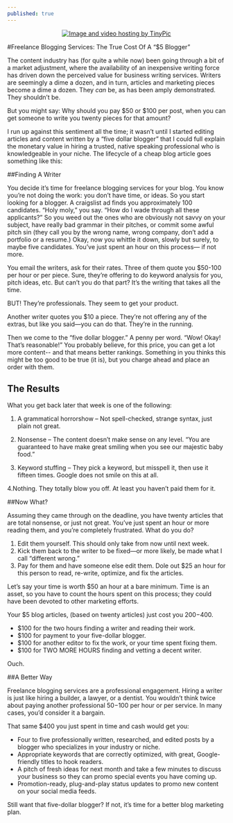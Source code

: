 ```yaml
---
published: true
---
```


<center><a href="http://tinypic.com?ref=2n0o9di" target="_blank"><img src="http://i57.tinypic.com/2n0o9di.jpg" border="0" alt="Image and video hosting by TinyPic"></a></center>

#Freelance Blogging Services: The True Cost Of A “$5 Blogger”

The content industry has (for quite a while now) been going through a bit of a market adjustment, where the availability of an inexpensive writing force has driven down the perceived value for business writing services. Writers are seemingly a dime a dozen, and in turn, articles and marketing pieces become a dime a dozen. They <em>can</em> be, as has been amply demonstrated. They shouldn’t be. 

But you might say: Why should you pay $50 or $100 per post, when you can get someone to write you twenty pieces for that amount? 

I run up against this sentiment all the time; it wasn’t until I started editing articles and content written by a “five dollar blogger” that I could full explain the monetary value in hiring a trusted, native speaking professional who is knowledgeable in your niche. The lifecycle of a cheap blog article goes something like this:

##Finding A Writer

You decide it’s time for freelance blogging services for your blog. You know you’re not doing the work: you don’t have time, or ideas. So you start looking for a blogger. A craigslist ad finds you approximately 100 candidates. “Holy moly,” you say. “How do I wade through all these applicants?” So you weed out the ones who are obviously not savvy on your subject, have really bad grammar in their pitches, or commit some awful pitch sin (they call you by the wrong name, wrong company, don’t add a portfolio or a resume.) Okay, now you whittle it down, slowly but surely, to maybe five candidates. You’ve just spent an hour on this process— if not more. 

You email the writers, ask for their rates. Three of them quote you $50-100 per hour or per piece. Sure, they’re offering to do keyword analysis for you, pitch ideas, etc. But can’t you do that part? It’s the writing that takes all the time.

BUT! They’re professionals. They seem to get your product. 

Another writer quotes you $10 a piece. They’re not offering any of the extras, but like you said—you can do that. They’re in the running. 

Then we come to the “five dollar blogger.” A penny per word. “Wow! Okay! That’s reasonable!” You probably believe, for this price, you can get a lot more content-- and that means better rankings. Something in you thinks this might be too good to be true (it is), but you charge ahead and place an order with them. 

## The Results 

What you get back later that week is one of the following:

1. A grammatical horrorshow – Not spell-checked, strange syntax, just plain not great. 

2. Nonsense – The content doesn’t make sense on any level. “You are guaranteed to have make great smiling when you see our majestic baby food.” 

3. Keyword stuffing – They pick a keyword, but misspell it, then use it fifteen times. Google does not smile on this at all.

4.Nothing. They totally blow you off. At least you haven’t paid them for it. 

##Now What? 

Assuming they came through on the deadline, you have twenty articles that are total nonsense, or just not great. You’ve just spent an hour or more reading them, and you’re completely frustrated. What do you do? 

1. Edit them yourself. This should only take from now until next week.
2. Kick them back to the writer to be fixed—or more likely, be made what I call “different wrong.” 
3. Pay for them and have someone else edit them. Dole out $25 an hour for this person to read, re-write, optimize, and fix the articles. 

Let’s say your time is worth $50 an hour at a bare minimum. Time is an asset, so you have to count the hours spent on this process; they could have been devoted to other marketing efforts.

Your $5 blog articles, (based on twenty articles) just cost you $200-$400. 

* $100 for the two hours finding a writer and reading their work.
* $100 for payment to your five-dollar blogger.
* $100 for another editor to fix the work, or your time spent fixing them.
* $100 for TWO MORE HOURS finding and vetting a decent writer.

Ouch. 

##A Better Way

Freelance blogging services are a professional engagement. Hiring a writer is just like hiring a builder, a lawyer, or a dentist. You wouldn’t think twice about paying another professional $50-$100 per hour or per service. In many cases, you’d consider it a bargain. 

That same $400 you just spent in time and cash would get you:

* Four to five professionally written, researched, and edited posts by a blogger who specializes in your industry or niche. 
* Appropriate keywords that are correctly optimized, with great, Google-friendly titles to hook readers. 
* A pitch of fresh ideas for next month and take a few minutes to discuss your business so they can promo special events you have coming up. 
* Promotion-ready, plug-and-play status updates to promo new content on your social media feeds.

Still want that five-dollar blogger? If not, it’s time for a better blog marketing plan.